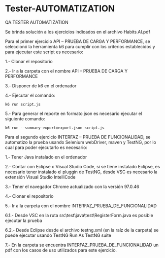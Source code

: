 # Tester-AUTOMATIZATION
QA TESTER AUTOMATIZATION

Se brinda solución a los ejercicios indicados en el archivo Habits.AI.pdf

Para el primer ejercicio API – PRUEBA DE CARGA Y PERFORMANCE, se seleccionó la herramienta k6 para cumplir con los criterios establecidos y para ejecutar este script es necesario:

1.- Clonar el repositorio

2.- Ir a la carpeta con el nombre API – PRUEBA DE CARGA Y PERFORMANCE

3.- Disponer de k6 en el ordenador

4.- Ejecutar el comando:

	k6 run script.js

5.- Para generar el reporte en formato json es necesario ejecutar el siguiente comando:

	k6 run --summary-export=export.json script.js

Para el segundo ejercicio INTERFAZ – PRUEBA DE FUNCIONALIDAD, se automatizo la prueba usando Selenium webDriver, maven y TestNG, por lo cual para poder ejecutarlo es necesario:

1.- Tener Java instalado en el ordenador

2.- Contar con Eclipse o Visual Studio Code, si se tiene instalado Eclipse, es necesario tener instalado el pluggin de TestNG, desde VSC es necesario la extensión Visual Studio IntelliCode

3.- Tener el navegador Chrome actualizado con la versión 97.0.46

4.- Clonar el repositorio

5.- Ir a la carpeta con el nombre INTERFAZ_PRUEBA_DE_FUNCIONALIDAD

6.1.- Desde VSC en la ruta src\test\java\test\RegisterForm.java es posible ejecutar la prueba

6.2.- Desde Eclipse desde el archivo testng.xml (en la raíz de la carpeta) se puede ejecutar usando TestNG
	Run As TestNG suite

7.- En la carpeta se encuentra INTERFAZ_PRUEBA_DE_FUNCIONALIDAD un pdf con los casos de uso utilizados para este ejercicio.  

